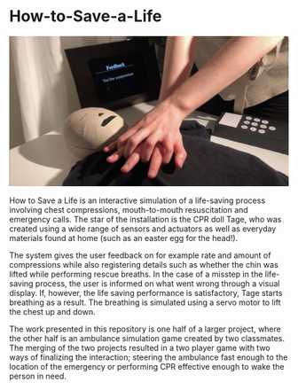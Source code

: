 # How-to-Save-a-Life
<img
  src="/CPR.jpeg"
  alt="CPR-doll"
  style="display: max-width: 300px">

How to Save a Life is an interactive simulation of a life-saving process involving chest compressions, mouth-to-mouth resuscitation and emergency calls. The star of the installation is the CPR doll Tage, who was created using a wide range of sensors and actuators as well as everyday materials found at home (such as an easter egg for the head!).

The system gives the user feedback on for example rate and amount of compressions while also registering details such as whether the chin was lifted while performing rescue breaths. In the case of a misstep in the life-saving process, the user is informed on what went wrong through a visual display. If, however, the life saving performance is satisfactory, Tage starts breathing as a result. The breathing is simulated using a servo motor to lift the chest up and down.

The work presented in this repository is one half of a larger project, where the other half is an ambulance simulation game created by two classmates. The merging of the two projects resulted in a two player game with two ways of finalizing the interaction; steering the ambulance fast enough to the location of the emergency or performing CPR effective enough to wake the person in need.

